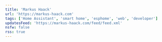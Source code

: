 ```yaml
---
title: 'Markus Haack'
url: 'https://markus-haack.com'
tags: ['Home Assistant', 'smart home', 'esphome', 'web', 'developer']
updatesFeed: 'https://markus-haack.com/feed/feed.xml'
nsfw: false
rss: true
---
```

